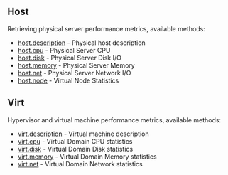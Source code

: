 Host
---

Retrieving physical server performance metrics, available methods: 

* [host.description](host_description.md) - Physical host description
* [host.cpu](host_cpu.md) - Physical Server CPU
* [host.disk](host_disk.md) - Physical Server Disk I/O
* [host.memory](host_memory.md) - Physical Server Memory
* [host.net](host_net.md) - Physical Server Network I/O
* [host.node](host_node.md) - Virtual Node Statistics

Virt
---

 Hypervisor and virtual machine performance metrics, available methods:
 
 * [virt.description](virt_description.md) - Virtual machine description
 * [virt.cpu](virt_cpu.md) - Virtual Domain CPU statistics
 * [virt.disk](virt_disk.md) - Virtual Domain Disk statistics
 * [virt.memory](virt_memory.md) - Virtual Domain Memory statistics
 * [virt.net](virt_net.md) - Virtual Domain Network statistics

